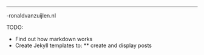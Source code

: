 -----------------------

-ronaldvanzuijlen.nl

TODO: 
* Find out how markdown works
* Create Jekyll templates to: 
**  create and display posts

